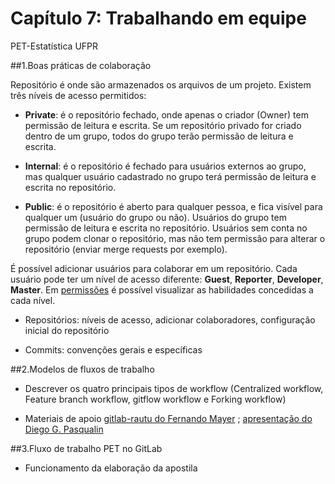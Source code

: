 # Capítulo 7: Trabalhando em equipe
PET-Estatística UFPR  

##1.Boas práticas de colaboração

Repositório é onde são armazenados os arquivos de um projeto. Existem 
três níveis de acesso permitidos:

- **Private**: é o repositório fechado, onde apenas o criador (Owner) tem 
permissão de leitura e escrita. Se um repositório privado for criado 
dentro de um grupo, todos do grupo terão permissão de leitura e escrita.


- **Internal**: é o repositório é fechado para usuários externos ao
grupo, mas qualquer usuário cadastrado no grupo terá permissão de leitura
e escrita no repositório.


- **Public**: é o repositório é aberto para qualquer pessoa, e fica
visível para qualquer um (usuário do grupo ou não). Usuários do grupo
tem permissão de leitura e escrita no repositório. Usuários sem conta 
no grupo podem clonar o repositório, mas não tem permissão para alterar 
o repositório (enviar merge requests por exemplo).

É possível adicionar usuários para colaborar em um repositório. Cada 
usuário pode ter um nível de acesso diferente: **Guest**, **Reporter**,
**Developer**, **Master**. Em <a href="https://gitlab.c3sl.ufpr.br/help/permissions/permissions">
permissões</a> é possível visualizar as habilidades concedidas a cada 
nível.


- Repositórios: níveis de acesso, adicionar colaboradores, configuração 
inicial do repositório

- Commits: convenções gerais e específicas


##2.Modelos de fluxos de trabalho

- Descrever os quatro principais tipos de workflow (Centralized workflow,
Feature branch workflow, gitflow workflow e Forking workflow)

- Materiais de apoio <a href="http://git.leg.ufpr.br/leg/gitlab-rautu/blob/master/CONTRIBUTING.md">
gitlab-rautu do Fernando Mayer</a> ; 
<a href="https://prezi.com/_lm8kozmii8n/git-workflow/"> apresentação do 
Diego G. Pasqualin</a>


##3.Fluxo de trabalho PET no GitLab

- Funcionamento da elaboração da apostila

